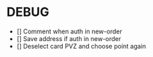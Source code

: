# DEBUG

-   [] Comment when auth in new-order
-   [] Save address if auth in new-order
-   [] Deselect card PVZ and choose point again
